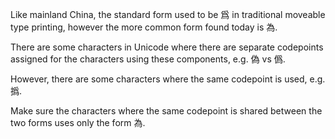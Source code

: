 Like mainland China, the standard form used to be 爲 in traditional moveable type printing,
however the more common form found today is 為.

There are some characters in Unicode where there are separate codepoints assigned for the
characters using these components, e.g. 偽 vs 僞.

However, there are some characters where the same codepoint is used, e.g. 撝.

Make sure the characters where the same codepoint is shared between the two forms uses
only the form 為.
